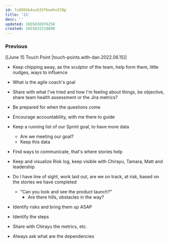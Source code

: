```yaml
---
id: fx895bb4us633fkoehs570p
title: '21'
desc: ''
updated: 1655836976250
created: 1655832218890
---
```


### Previous

[[June 15 Touch Point |touch-points.with-dan.2022.06.15]]

- Keep chipping away, as the sculptor of the team, help form them, little nudges, ways to influence 
- What is the agile coach's goal
- Share with what I've tried and how I'm feeling about things, be objective, share team health assessment or the Jira metrics? 
- Be prepared for when the questions come
- Encourage accountability, with me there to guide
- Keep a running list of our Sprint goal, to have more data
  - Are we meeting our goal? 
  - Keep this data

- Find ways to communicate, that's where stories help
- Keep and visualize Risk log, keep visible with Chirayu, Tamara, Matt and leadership

- Do I have line of sight, work laid out, are we on track, at risk, based on the stories we have completed
  - "Can you look and see the product launch?"
    - Are there hills, obstacles in the way?
- Identify risks and bring them up ASAP
- Identify the steps
- Share with Chirayu the metrics, etc. 
- Always ask what are the dependencies 
